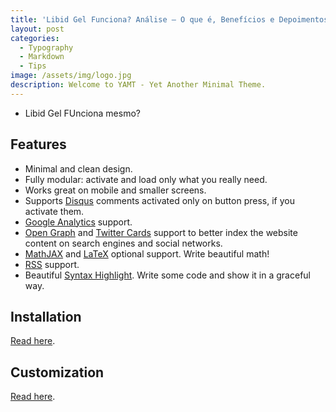 ```yaml
---
title: 'Libid Gel Funciona? Análise – O que é, Benefícios e Depoimentos!'
layout: post
categories:
  - Typography
  - Markdown
  - Tips
image: /assets/img/logo.jpg
description: Welcome to YAMT - Yet Another Minimal Theme.
---
```



*   Libid Gel FUnciona mesmo?



## Features

*   Minimal and clean design.
*   Fully modular: activate and load only what you really need.
*   Works great on mobile and smaller screens.
*   Supports [Disqus](https://disqus.com/) comments activated only on button press, if you activate them.
*   [Google Analytics](https://www.google.com/analytics/) support.
*   [Open Graph](https://ogp.me/) and [Twitter Cards](https://developer.twitter.com/en/docs/tweets/optimize-with-cards/guides/getting-started) support to better index the website content on search engines and social networks.
*   [MathJAX](https://www.mathjax.org/) and [LaTeX](https://www.latex-project.org/) optional support. Write beautiful math!
*   [RSS](https://github.com/jekyll/jekyll-feed) support.
*   Beautiful [Syntax Highlight](https://yamt.netlify.app/2020/05/19/special-formatting.html#syntax-highlight). Write some code and show it in a graceful way.

## Installation

[Read here](https://github.com/PandaSekh/Jekyll-YAMT#installation).

## Customization

[Read here](https://github.com/PandaSekh/Jekyll-YAMT#customize).
